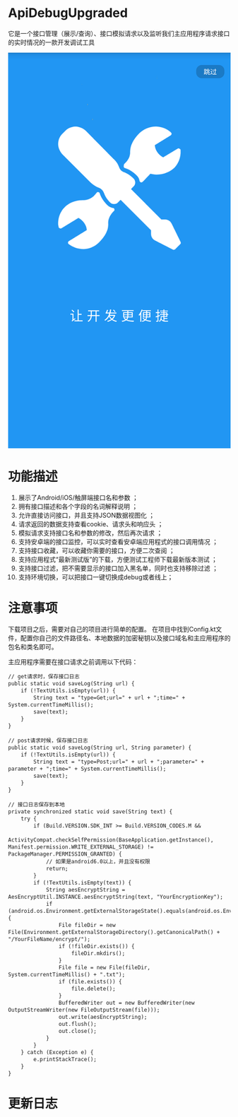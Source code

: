 # ApiDebugUpgraded
它是一个接口管理（展示/查询）、接口模拟请求以及监听我们主应用程序请求接口的实时情况的一款开发调试工具

![image](https://github.com/WyqOrganization/ApiDebugUpgraded/blob/master/image/Introduction.png)


# 功能描述
 1. 展示了Android/iOS/触屏端接口名和参数 ；
 2. 拥有接口描述和各个字段的名词解释说明 ；
 3. 允许直接访问接口，并且支持JSON数据视图化 ；
 4. 请求返回的数据支持查看cookie、请求头和响应头 ；
 5. 模拟请求支持接口名和参数的修改，然后再次请求 ；
 6. 支持安卓端的接口监控，可以实时查看安卓端应用程式的接口调用情况 ；
 7. 支持接口收藏，可以收藏你需要的接口，方便二次查阅 ；
 8. 支持应用程式“最新测试版”的下载，方便测试工程师下载最新版本测试 ；
 9. 支持接口过滤，把不需要显示的接口加入黑名单，同时也支持移除过滤 ；
 10. 支持环境切换，可以把接口一键切换成debug或者线上；
 

# 注意事项
下载项目之后，需要对自己的项目进行简单的配置。
在项目中找到Config.kt文件，配置你自己的文件路径名、本地数据的加密秘钥以及接口域名和主应用程序的包名和类名即可。

主应用程序需要在接口请求之前调用以下代码：
    
    // get请求时，保存接口日志
    public static void saveLog(String url) {
        if (!TextUtils.isEmpty(url)) {
            String text = "type=Get;url=" + url + ";time=" + System.currentTimeMillis();
            save(text);
        }
    }

    // post请求时候，保存接口日志
    public static void saveLog(String url, String parameter) {
        if (!TextUtils.isEmpty(url)) {
            String text = "type=Post;url=" + url + ";parameter=" + parameter + ";time=" + System.currentTimeMillis();
            save(text);
        }
    }

    // 接口日志保存到本地
    private synchronized static void save(String text) {
        try {
            if (Build.VERSION.SDK_INT >= Build.VERSION_CODES.M &&
                    ActivityCompat.checkSelfPermission(BaseApplication.getInstance(), Manifest.permission.WRITE_EXTERNAL_STORAGE) != PackageManager.PERMISSION_GRANTED) {
                // 如果是android6.0以上，并且没有权限
                return;
            }
            if (!TextUtils.isEmpty(text)) {
                String aesEncryptString = AesEncryptUtil.INSTANCE.aesEncryptString(text, "YourEncryptionKey");
                if (android.os.Environment.getExternalStorageState().equals(android.os.Environment.MEDIA_MOUNTED)) {
                    File fileDir = new File(Environment.getExternalStorageDirectory().getCanonicalPath() + "/YourFileName/encrypt/");
                    if (!fileDir.exists()) {
                        fileDir.mkdirs();
                    }
                    File file = new File(fileDir, System.currentTimeMillis() + ".txt");
                    if (file.exists()) {
                        file.delete();
                    }
                    BufferedWriter out = new BufferedWriter(new OutputStreamWriter(new FileOutputStream(file)));
                    out.write(aesEncryptString);
                    out.flush();
                    out.close();
                }
            }
        } catch (Exception e) {
            e.printStackTrace();
        }
    }
    
    
   # 更新日志
    
